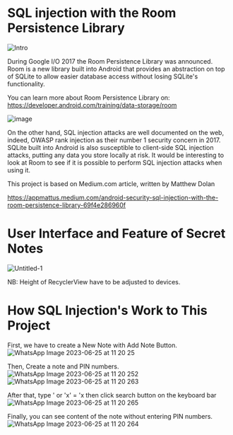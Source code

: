# SQL injection with the Room Persistence Library

![Intro](https://github.com/hahmadfaiq21/mobile-security/assets/74751720/2bf8a397-f755-4338-803e-12f8f9037c7d)

During Google I/O 2017 the Room Persistence Library was announced. Room is a new library built into Android that provides an abstraction on top of SQLite to allow easier database access without losing SQLite's functionality.

You can learn more about Room Persistence Library on:
https://developer.android.com/training/data-storage/room


![image](https://github.com/hahmadfaiq21/mobile-security/assets/74751720/3b9e548e-c8ae-4832-b030-11c46e01bbb4)

On the other hand, SQL injection attacks are well documented on the web, indeed, OWASP rank injection as their number 1 security concern in 2017. 
SQLite built into Android is also susceptible to client-side SQL injection attacks, putting any data you store locally at risk. It would be interesting to look at Room to see if it is possible to perform SQL injection attacks when using it.

This project is based on Medium.com article, written by Matthew Dolan

https://appmattus.medium.com/android-security-sql-injection-with-the-room-persistence-library-69f4e286960f

# User Interface and Feature of Secret Notes

![Untitled-1](https://github.com/hahmadfaiq21/mobile-security/assets/74751720/a41d6046-7a54-434f-bb62-757897146ea2)


NB: Height of RecyclerView have to be adjusted to devices.


# How SQL Injection's Work to This Project

First, we have to create a New Note with Add Note Button.
![WhatsApp Image 2023-06-25 at 11 20 25](https://github.com/hahmadfaiq21/mobile-security/assets/74751720/3842eba7-596f-4e41-811c-96b4bd4b9a8a)

Then, Create a note and PIN numbers.
![WhatsApp Image 2023-06-25 at 11 20 252](https://github.com/hahmadfaiq21/mobile-security/assets/74751720/7cb5aa24-eac5-4915-b797-193f2b6a6683)
![WhatsApp Image 2023-06-25 at 11 20 263](https://github.com/hahmadfaiq21/mobile-security/assets/74751720/28860991-aca1-4a80-b4fa-6785d7c0d281)

After that, type ' or 'x' = 'x then click search button on the keyboard bar
![WhatsApp Image 2023-06-25 at 11 20 265](https://github.com/hahmadfaiq21/mobile-security/assets/74751720/015531ea-2b49-41dd-871d-2fe91e375cd0)

Finally, you can see content of the note without entering PIN numbers.
![WhatsApp Image 2023-06-25 at 11 20 264](https://github.com/hahmadfaiq21/mobile-security/assets/74751720/f29ec6ef-2792-4e91-b845-557adc5942a7)

